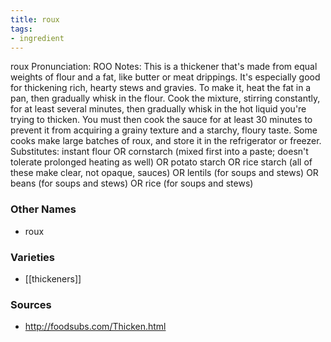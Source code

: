 ```yaml
---
title: roux
tags:
- ingredient
---
```

roux Pronunciation: ROO Notes: This is a thickener that's made from equal weights of flour and a fat, like butter or meat drippings. It's especially good for thickening rich, hearty stews and gravies. To make it, heat the fat in a pan, then gradually whisk in the flour. Cook the mixture, stirring constantly, for at least several minutes, then gradually whisk in the hot liquid you're trying to thicken. You must then cook the sauce for at least 30 minutes to prevent it from acquiring a grainy texture and a starchy, floury taste. Some cooks make large batches of roux, and store it in the refrigerator or freezer. Substitutes: instant flour OR cornstarch (mixed first into a paste; doesn't tolerate prolonged heating as well) OR potato starch OR rice starch (all of these make clear, not opaque, sauces) OR lentils (for soups and stews) OR beans (for soups and stews) OR rice (for soups and stews)

### Other Names

* roux

### Varieties

* [[thickeners]]

### Sources
* http://foodsubs.com/Thicken.html
